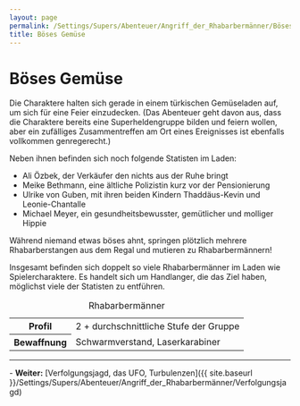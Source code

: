 ```yaml
---
layout: page
permalink: /Settings/Supers/Abenteuer/Angriff_der_Rhabarbermänner/Böses_Gemüse
title: Böses Gemüse
---
```


# Böses Gemüse

Die Charaktere halten sich gerade in einem türkischen Gemüseladen auf, um sich für eine Feier einzudecken. (Das Abenteuer geht davon aus, dass die Charaktere bereits eine Superheldengruppe bilden und feiern wollen, aber ein zufälliges Zusammentreffen am Ort eines Ereignisses ist ebenfalls vollkommen genregerecht.)

Neben ihnen befinden sich noch folgende Statisten im Laden:

- Ali Özbek, der Verkäufer den nichts aus der Ruhe bringt
- Meike Bethmann, eine ältliche Polizistin kurz vor der Pensionierung
- Ulrike von Guben, mit ihren beiden Kindern Thaddäus-Kevin und Leonie-Chantalle
- Michael Meyer, ein gesundheitsbewusster, gemütlicher und molliger Hippie

Während niemand etwas böses ahnt, springen plötzlich mehrere Rhabarberstangen aus dem Regal und mutieren zu Rhabarbermännern!

Insgesamt befinden sich doppelt so viele Rhabarbermänner im Laden wie Spielercharaktere. Es handelt sich um Handlanger, die das Ziel haben, möglichst viele der Statisten zu entführen.

<table>
<caption>Rhabarbermänner</caption>
<tbody>
<tr><th>Profil</th><td>2 + durchschnittliche Stufe der Gruppe</td></tr>
<tr><th>Bewaffnung</th><td>Schwarmverstand, Laserkarabiner</td></tr>
</tbody>
</table>

<hr/>
- <strong>Weiter:</strong> [Verfolgungsjagd, das UFO, Turbulenzen]({{ site.baseurl }}/Settings/Supers/Abenteuer/Angriff_der_Rhabarbermänner/Verfolgungsjagd)
